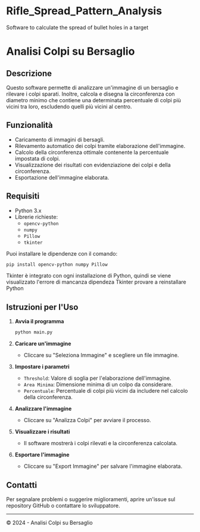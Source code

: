 # Rifle_Spread_Pattern_Analysis
Software to calculate the spread of bullet holes in a target

# Analisi Colpi su Bersaglio

## Descrizione
Questo software permette di analizzare un'immagine di un bersaglio e rilevare i colpi sparati. Inoltre, calcola e disegna la circonferenza con diametro minimo che contiene una determinata percentuale di colpi più vicini tra loro, escludendo quelli più vicini al centro.

## Funzionalità
- Caricamento di immagini di bersagli.
- Rilevamento automatico dei colpi tramite elaborazione dell'immagine.
- Calcolo della circonferenza ottimale contenente la percentuale impostata di colpi.
- Visualizzazione dei risultati con evidenziazione dei colpi e della circonferenza.
- Esportazione dell'immagine elaborata.

## Requisiti
- Python 3.x
- Librerie richieste:
  - `opencv-python`
  - `numpy`
  - `Pillow`
  - `tkinter`

Puoi installare le dipendenze con il comando:
```sh
pip install opencv-python numpy Pillow
```

Tkinter è integrato con ogni installazione di Python,
quindi se viene visualizzato l'errore di mancanza dipendeza Tkinter
provare a reinstallare Python

## Istruzioni per l'Uso

1. **Avvia il programma**
   ```sh
   python main.py
   ```

2. **Caricare un'immagine**
   - Cliccare su "Seleziona Immagine" e scegliere un file immagine.

3. **Impostare i parametri**
   - `Threshold`: Valore di soglia per l'elaborazione dell'immagine.
   - `Area Minima`: Dimensione minima di un colpo da considerare.
   - `Percentuale`: Percentuale di colpi più vicini da includere nel calcolo della circonferenza.

4. **Analizzare l'immagine**
   - Cliccare su "Analizza Colpi" per avviare il processo.

5. **Visualizzare i risultati**
   - Il software mostrerà i colpi rilevati e la circonferenza calcolata.

6. **Esportare l'immagine**
   - Cliccare su "Export Immagine" per salvare l'immagine elaborata.

## Contatti
Per segnalare problemi o suggerire miglioramenti, aprire un'issue sul repository GitHub o contattare lo sviluppatore.

---
© 2024 - Analisi Colpi su Bersaglio
